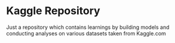 # Kaggle Repository
Just a repository which contains learnings by building models and conducting analyses on various datasets taken from Kaggle.com
